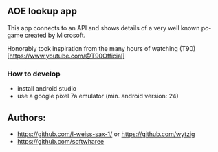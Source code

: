 ## AOE lookup app

This app connects to an API and shows details of a very well known pc-game created by Microsoft.
 
Honorably took inspiration from the many hours of watching (T90)[https://www.youtube.com/@T90Official]



### How to develop
- install android studio
- use a google pixel 7a emulator (min. android version: 24)


## Authors:
- https://github.com/l-weiss-sax-1/ or https://github.com/wytzig
- https://github.com/softwharee